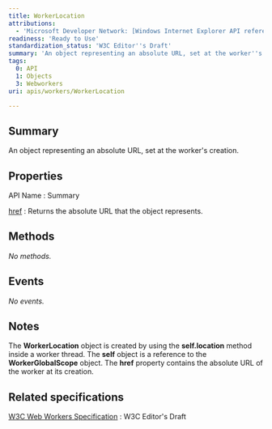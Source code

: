 ```yaml
---
title: WorkerLocation
attributions:
  - 'Microsoft Developer Network: [Windows Internet Explorer API reference Article](http://msdn.microsoft.com/en-us/library/ie/hh828809%28v=vs.85%29.aspx)'
readiness: 'Ready to Use'
standardization_status: 'W3C Editor''s Draft'
summary: 'An object representing an absolute URL, set at the worker''s creation.'
tags:
  0: API
  1: Objects
  3: Webworkers
uri: apis/workers/WorkerLocation

---
```

## Summary

An object representing an absolute URL, set at the worker's creation.

## Properties

API Name
:   Summary

[href](/apis/workers/WorkerLocation/href)
:   Returns the absolute URL that the object represents.

## Methods

*No methods.*

## Events

*No events.*

## Notes

The **WorkerLocation** object is created by using the **self.location** method inside a worker thread. The **self** object is a reference to the **WorkerGlobalScope** object. The **href** property contains the absolute URL of the worker at its creation.

## Related specifications

[W3C Web Workers Specification](http://dev.w3.org/html5/workers)
:   W3C Editor's Draft

